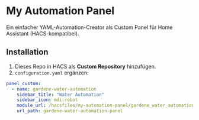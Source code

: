 # My Automation Panel

Ein einfacher YAML-Automation-Creator als Custom Panel für Home Assistant (HACS-kompatibel).

## Installation
1. Dieses Repo in HACS als **Custom Repository** hinzufügen.
2. `configuration.yaml` ergänzen:
```yaml
panel_custom:
  - name: gardene-water-automation
    sidebar_title: "Water Automation"
    sidebar_icon: mdi:robot
    module_url: /hacsfiles/my-automation-panel/gardene_water_automation.js
    url_path: gardene-water-automation-panel
